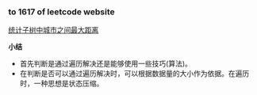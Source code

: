 ### to 1617 of leetcode website

[统计子树中城市之间最大距离](https://leetcode-cn.com/problems/count-subtrees-with-max-distance-between-cities/)

**小结**
- 首先判断是通过遍历解决还是能够使用一些技巧(算法)。
- 在判断是否可以通过遍历解决时，可以根据数据量的大小作为依据。在遍历时，一种思想是状态压缩。